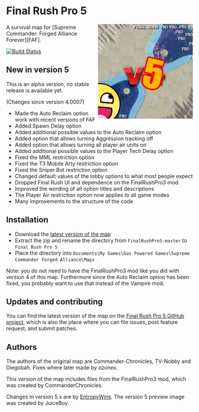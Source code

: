 # Final Rush Pro 5
<img align="right" src="preview.jpg">
A survival map for [Supreme Commander: Forged Alliance Forever][FAF].

[![Build Status](https://travis-ci.org/JeroenDeDauw/FinalRushPro5.svg?branch=master)](https://travis-ci.org/JeroenDeDauw/FinalRushPro5)

## New in version 5

This is an alpha version, no stable release is available yet.

(Changes since version 4.0007)

* Made the Auto Reclaim option work with recent versions of FAF
* Added Spawn Delay option
* Added additional possible values to the Auto Reclaim option
* Added option that allows turning Aggression tracking off
* Added option that allows turning all player air units on
* Added additional possible values to the Player Tech Delay option
* Fixed the MML restriction option
* Fixed the T3 Mobile Arty restriction option
* Fixed the Sniper Bot restriction option
* Changed default values of the lobby options to what most people expect
* Dropped Final Rush UI and dependence on the FinalRushPro3 mod
* Improved the wording of all option titles and descriptions
* The Player Air restriction option now applies to all game modes
* Many improvements to the structure of the code

## Installation

* Download the [latest version of the map][download]
* Extract the zip and rename the directory from `FinalRushPro5-master` to `Final Rush Pro 5`
* Place the directory into `Documents\My Games\Gas Powered Games\Supreme Commander Forged Alliance\Maps`

Note: you do not need to have the FinalRushPro3 mod like you did with version 4 of this map.
Furthermore since the Auto Reclaim option has been fixed, you probably want to use that instead
of the Vampire mod.

## Updates and contributing

You can find the latest version of the map on the [Final Rush Pro 5 GitHub project][GitHub], which is
also the place where you can file issues, post feature request, and submit patches.

## Authors

The authors of the original map are Commander-Chronicles, TV-Nobby and Diegobah. Fixes where later
made by ozonex.

This version of the map includes files from the FinalRushPro3 mod, which was created by CommanderChronicles.

Changes in version 5.x are by [EntropyWins][Entropy]. The version 5 preview image was created by JuiceBoy.

[FAF]: http://www.faforever.com/
[download]: https://github.com/JeroenDeDauw/FinalRushPro5/archive/master.zip
[GitHub]: https://github.com/JeroenDeDauw/FinalRushPro5
[Entropy]: https://entropywins.wtf/